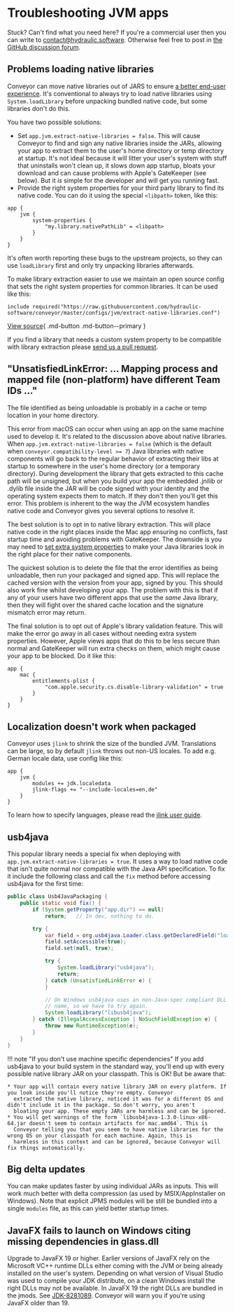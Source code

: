 # Troubleshooting JVM apps

Stuck? Can't find what you need here? If you're a commercial user then you can write to [contact@hydraulic.software](mailto:contact@hydraulic.software). Otherwise feel free to post in [the GitHub discussion forum](https://github.com/hydraulic-software/conveyor/discussions).

## Problems loading native libraries

Conveyor can move native libraries out of JARS to ensure [a better end-user experience](../configs/jvm.md#jar-processing). It's conventional to always try to load native libraries using `System.loadLibrary` before unpacking bundled native code, but some libraries don't do this. 

You have two possible solutions:

* Set `app.jvm.extract-native-libraries = false`. This will cause Conveyor to find and sign any native libraries inside the JARs, allowing your app to extract them to the user's home directory or temp directory at startup. It's not ideal because it will litter your user's system with stuff that uninstalls won't clean up, it slows down app startup, bloats your download and can cause problems with Apple's GateKeeper (see below). But it *is* simple for the developer and will get you running fast.
* Provide the right system properties for your third party library to find its native code. You can do it using the special `<libpath>` token, like this:

```
app {
    jvm {
        system-properties {
            "my.library.nativePathLib" = <libpath>
        }
    }
}
```

It's often worth reporting these bugs to the upstream projects, so they can use `loadLibrary` first and only try unpacking libraries afterwards.

To make library extraction easier to use we maintain an open source config that sets the right system properties for common libraries.
It can be used like this:

```
include required("https://raw.githubusercontent.com/hydraulic-software/conveyor/master/configs/jvm/extract-native-libraries.conf")
```

[View source](https://github.com/hydraulic-software/conveyor/blob/master/configs/jvm/extract-native-libraries.conf){ .md-button .md-button--primary }

If you find a library that needs a custom system property to be compatible with library extraction please
[send us a pull request](https://github.com/hydraulic-software/conveyor).


## "UnsatisfiedLinkError: ... Mapping process and mapped file (non-platform) have different Team IDs ..."

The file identified as being unloadable is probably in a cache or temp location in your home directory.

This error from macOS can occur when using an app on the same machine used to develop it. It's related to the discussion above about native libraries. When `app.jvm.extract-native-libraries = false` (which is the default when `conveyor.compatibility-level >= 7`) Java libraries with native components will go back to the regular behavior of extracting their libs at startup to somewhere in the user's home directory (or a temporary directory). During development the library that gets extracted to this cache path will be unsigned, but when you build your app the embedded .jnilib or .dylib file inside the JAR will be code signed with your identity and the operating system expects them to match. If they don't then you'll get this error. This problem is inherent to the way the JVM ecosystem handles native code and Conveyor gives you several options to resolve it.

The best solution is to opt in to native library extraction. This will place native code in the right places inside the Mac app ensuring no conflicts, fast startup time and avoiding problems with GateKeeper. The downside is you may need to [set extra system properties](../configs/jvm.md#library-sysprops-project) to make your Java libraries look in the right place for their native components.

The quickest solution is to delete the file that the error identifies as being unloadable, then run your packaged and signed app. This will replace the cached version with the version from your app, signed by you. This should also work fine whilst developing your app. The problem with this is that if any of your users have two different apps that use the _same_ Java library, then they will fight over the shared cache location and the signature mismatch error may return.

The final solution is to opt out of Apple's library validation feature. This will make the error go away in all cases without needing extra system properties. However, Apple views apps that do this to be less secure than normal and GateKeeper will run extra checks on them, which might cause your app to be blocked. Do it like this:

```
app {
    mac { 
        entitlements-plist {
            "com.apple.security.cs.disable-library-validation" = true
        }
    }
}
```

## Localization doesn't work when packaged

Conveyor uses `jlink` to shrink the size of the bundled JVM. Translations can be large, so by default `jlink` throws out non-US locales.
To add e.g. German locale data, use config like this:

```
app {
    jvm {
        modules += jdk.localedata
        jlink-flags += "--include-locales=en,de"
    }
}
```

To learn how to specify languages, please read the [jlink user guide](https://docs.oracle.com/en/java/javase/17/docs/specs/man/jlink.html#plugin-include-locales).

## usb4java

This popular library needs a special fix when deploying with `app.jvm.extract-native-libraries = true`. It uses a way to load native code 
that isn't quite normal nor compatible with the Java API specification. To fix it include the following class and call the `fix` method 
before accessing usb4java for the first time:

```java
public class Usb4JavaPackaging {
    public static void fix() {
        if (System.getProperty("app.dir") == null)
            return;   // In dev, nothing to do.

        try {
            var field = org.usb4java.Loader.class.getDeclaredField("loaded");
            field.setAccessible(true);
            field.set(null, true);

            try {
                System.loadLibrary("usb4java");
                return;
            } catch (UnsatisfiedLinkError e) {
            }

            // On Windows usb4java uses an non-Java-spec compliant DLL 
            // name, so we have to try again.
            System.loadLibrary("libusb4java");
        } catch (IllegalAccessException | NoSuchFieldException e) {
            throw new RuntimeException(e);
        }
    }
}
```

!!! note "If you don't use machine specific dependencies"
    If you add usb4java to your build system in the standard way, you'll end up with every possible native library JAR on your classpath.
    This is OK! But be aware that:

    * Your app will contain every native library JAR on every platform. If you look inside you'll notice they're empty. Conveyor 
      extracted the native library, noticed it was for a different OS and didn't include it in the package. So don't worry, you aren't 
      bloating your app. These empty JARs are harmless and can be ignored.
    * You will get warnings of the form `libusb4java-1.3.0-linux-x86-64.jar doesn't seem to contain artifacts for mac.amd64`. This is
      Conveyor telling you that you seem to have native libraries for the wrong OS on your classpath for each machine. Again, this is
      harmless in this context and can be ignored, because Conveyor will fix things automatically.

## Big delta updates

You can make updates faster by using individual JARs as inputs. This will work much better with delta compression (as used by MSIX/AppInstaller on Windows). Note that explicit JPMS modules will be still be bundled into a single `modules` file, as this can yield better startup times.

## JavaFX fails to launch on Windows citing missing dependencies in glass.dll 

Upgrade to JavaFX 19 or higher. Earlier versions of JavaFX rely on the Microsoft VC++ runtime DLLs either coming with the JVM or being already installed on the user's system. Depending on what version of Visual Studio was used to compile your JDK distribute, on a clean Windows install the right DLLs may not be available. In JavaFX 19 the right DLLs are bundled in the jmods. See [JDK-8281089](https://bugs.openjdk.org/browse/JDK-8281089). Conveyor will warn you if you're using JavaFX older than 19. 
